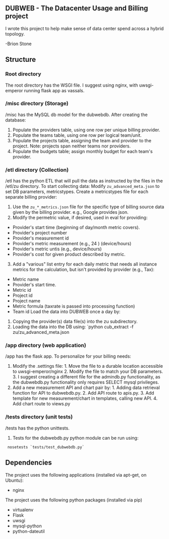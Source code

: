 ## DUBWEB - The Datacenter Usage and Billing project
I wrote this project to help make sense of data center spend across a hybrid topology.

-Brion Stone
 

## Structure

### Root directory
The root directory has the WSGI file. I suggest using nginx, with uwsgi-emperor running flask app as vassals.
 
### /misc directory (Storage)
/misc has the MySQL db model for the dubwebdb.  After creating the database:
1. Populate the providers table, using one row per unique billing provider.
2. Populate the teams table, using one row per logical team/unit.
3. Populate the projects table, assigning the team and provider to the project.  Note: projects span neither teams nor providers.
4. Populate the budgets table; assign monthly budget for each team's provider.

### /etl directory (Collection)
/etl has the python ETL that will pull the data as instructed by the files in the /etl/zu directory. To start collecting data:
Modify `zu_advanced_meta.json` to set DB parameters, metricstypes.
Create a metricstypes file for each separate billing provider:
1. Use the `zu_*_metrics.json` file for the specific type of billing source data given by the billing provider. e.g., Google provides json. 
2. Modify the permetric value, if desired, used in eval for providing:
  - Provider's start time (beginning of day/month metric covers).
  - Provider's project number 
  - Provider's measurement id 
  - Provider's metric measurement (e.g., 24 ) (device/hours)
  - Provider's metric untis (e.g., device/hours)
  - Provider's cost for given product described by metric.
3. Add a "various" list entry for each daily metric that needs all instance metrics for the calculation, but isn't provided by provider  (e.g., Tax):
  - Metric name
  - Provider's start time.
  - Metric id
  - Project id
  - Project name 
  - Metric formula (taxrate is passed into processing function)
  - Team id
Load the data into DUBWEB once a day by:
1. Copying the provider(s) data file(s) into the zu subdirectory.
2. Loading the data into the DB using:
`python cub_extract -f zu/zu_advanced_meta.json

### /app directory (web application)
/app has the flask app.  To personalize for your billing needs:
  1. Modify the .settings file:
    1. Move the file to a durable location accessible to uwsgi-emperor/nginx
    2. Modify the file to match your DB parameters.
    3. I suggest creating a different file for the admindb.py functionality, as the dubwebdb.py functionality only requires SELECT mysql privileges.
  2. Add a new measurement API and chart pair by:
    1. Adding data retrieval function for API to dubwebdb.py.
    2. Add API route to apis.py.
    3. Add template for new measurement/chart in templates, calling new API.
    4. Add chart route to views.py

### /tests directory (unit tests)
/tests has the python unittests. 
  1. Tests for the dubwebdb.py python module can be run using:
```
 nosetests `tests/test_dubwebdb.py`
```

## Dependencies
The project uses the following applications (installed via apt-get, on Ubuntu):
* nginx

The project uses the following python packages (installed via pip)
* virtualenv
* Flask
* uwsgi
* mysql-python
* python-dateutil

